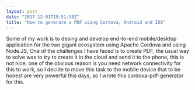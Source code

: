 ```yaml
---
layout: post
date: "2017-12-01T19:51:38Z"
title: "How to generate a PDF using Cordova, Android and IOS"
---
```


Some of my work is to desing and develop end-to-end mobile/desktop application for the two gigant ecosystem using Apache Cordova and using Node.JS, One of the challenges I have faced is to create PDF, the usual way to solve was to try to create it in the cloud and send it to the phone, this is not nice, one of the obvious reason is you need network connectivity for this to work, so I decide to move this task to the mobile device that to be honest are very powerful this days, so I wrote this cordova-pdf-generator for this.

